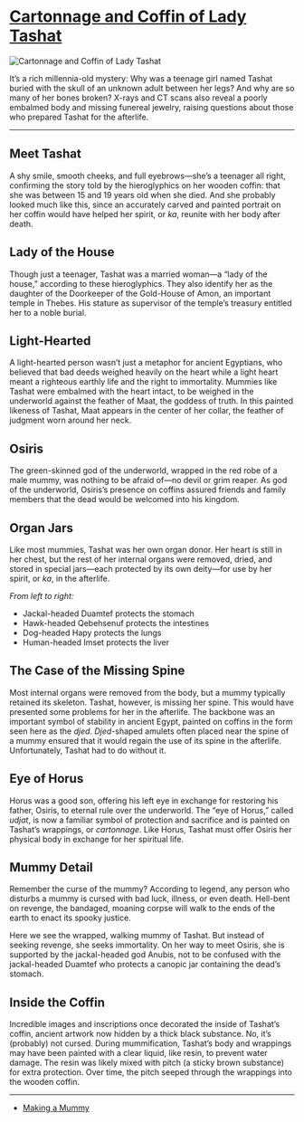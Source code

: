 # [Cartonnage and Coffin of Lady Tashat](http://artsmia.github.io/griot/#/o/97)
![Cartonnage and Coffin of Lady Tashat](http://api.artsmia.org/images/97/medium.jpg)

<p>It’s a rich millennia-old mystery: Why was a teenage girl named Tashat buried with the skull of an unknown adult between her legs? And why are so many of her bones broken? X-rays and CT scans also reveal a poorly embalmed body and missing funereal jewelry, raising questions about those who prepared Tashat for the afterlife.</p>

---

## Meet Tashat
<p>A shy smile, smooth cheeks, and full eyebrows—she’s a teenager all right, confirming the story told by the hieroglyphics on her wooden coffin: that she was between 15 and 19 years old when she died. And she probably looked much like this, since an accurately carved and painted portrait on her coffin would have helped her spirit, or <i>ka</i>, reunite with her body after death.</p>

## Lady of the House
<p>Though just a teenager, Tashat was a married woman—a “lady of the house,” according to these hieroglyphics. They also identify her as the daughter of the Doorkeeper of the Gold-House of Amon, an important temple in Thebes. His stature as supervisor of the temple’s treasury entitled her to a noble burial. <i></i></p>

## Light-Hearted
<p>A light-hearted person wasn’t just a metaphor for ancient Egyptians, who believed that bad deeds weighed heavily on the heart while a light heart meant a righteous earthly life and the right to immortality. Mummies like Tashat were embalmed with the heart intact, to be weighed in the underworld against the feather of Maat, the goddess of truth. In this painted likeness of Tashat, Maat appears in the center of her collar, the feather of judgment worn around her neck.<strong></strong></p>

## Osiris
<p>The green-skinned god of the underworld, wrapped in the red robe of a male mummy, was nothing to be afraid of—no devil or grim reaper. As god of the underworld, Osiris’s presence on coffins assured friends and family members that the dead would be welcomed into his kingdom.</p>

## Organ Jars
<p>Like most mummies, Tashat was her own organ donor. Her heart is still in her chest, but the rest of her internal organs were removed, dried, and stored in special jars—each protected by its own deity—for use by her spirit, or <i>ka</i>, in the afterlife.</p><p><em>From left to right:</em></p><ul><li>Jackal-headed Duamtef protects the stomach</li><li>Hawk-headed Qebehsenuf protects the intestines</li><li>Dog-headed Hapy protects the lungs</li><li>Human-headed Imset protects the liver</li></ul>

## The Case of the Missing Spine
<p>Most internal organs were removed from the body, but a mummy typically retained its skeleton. Tashat, however, is missing her spine. This would have presented some problems for her in the afterlife. The backbone was an important symbol of stability in ancient Egypt, painted on coffins in the form seen here as the <i>djed</i>. <i>Djed</i>-shaped amulets often placed near the spine of a mummy ensured that it would regain the use of its spine in the afterlife. Unfortunately, Tashat had to do without it.</p>

## Eye of Horus
<p>Horus was a good son, offering his left eye in exchange for restoring his father, Osiris, to eternal rule over the underworld. The “eye of Horus,” called <i>udjat</i>, is now a familiar symbol of protection and sacrifice and is painted on Tashat’s wrappings, or <i>cartonnage</i>. Like Horus, Tashat must offer Osiris her physical body in exchange for her spiritual life.</p>

## Mummy Detail
<p>Remember the curse of the mummy? According to legend, any person who disturbs a mummy is cursed with bad luck, illness, or even death. Hell-bent on revenge, the bandaged, moaning corpse will walk to the ends of the earth to enact its spooky justice.</p><p>Here we see the wrapped, walking mummy of Tashat. But instead of seeking revenge, she seeks immortality. On her way to meet Osiris, she is supported by the jackal-headed god Anubis, not to be confused with the jackal-headed Duamtef who protects a canopic jar containing the dead’s stomach.</p>

## Inside the Coffin
<p>Incredible images and inscriptions once decorated the inside of Tashat’s coffin, ancient artwork now hidden by a thick black substance. No, it’s (probably) not cursed. During mummification, Tashat’s body and wrappings may have been painted with a clear liquid, like resin, to prevent water damage. The resin was likely mixed with pitch (a sticky brown substance) for extra protection. Over time, the pitch seeped through the wrappings into the wooden coffin.</p>

---

* [Making a Mummy](http://artsmia.github.io/griot/#/stories/249)
